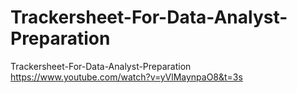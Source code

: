# Trackersheet-For-Data-Analyst-Preparation
Trackersheet-For-Data-Analyst-Preparation
https://www.youtube.com/watch?v=yVlMaynpaO8&t=3s

